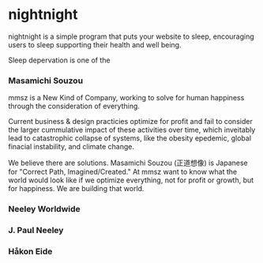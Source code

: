 # nightnight
nightnight is a simple program that puts your website to sleep, encouraging users to sleep supporting their health and well being.

Sleep depervation is one of the 

### Masamichi Souzou

mmsz is a New Kind of Company, working to solve for human happiness through the consideration of everything.

Current business & design practicies optimize for profit and fail to consider the larger cummulative impact of these activities over time, which inveitably lead to catastrophic collapse of systems, like the obesity epedemic, global finacial instability, and climate change.

We believe there are solutions. Masamichi Souzou (正道想像) is Japanese for "Correct Path, Imagined/Created." At mmsz want to know what the world would look like if we optimize everything, not for profit or growth, but for happiness. We are building that world.

### Neeley Worldwide

### J. Paul Neeley

### Håkon Eide


